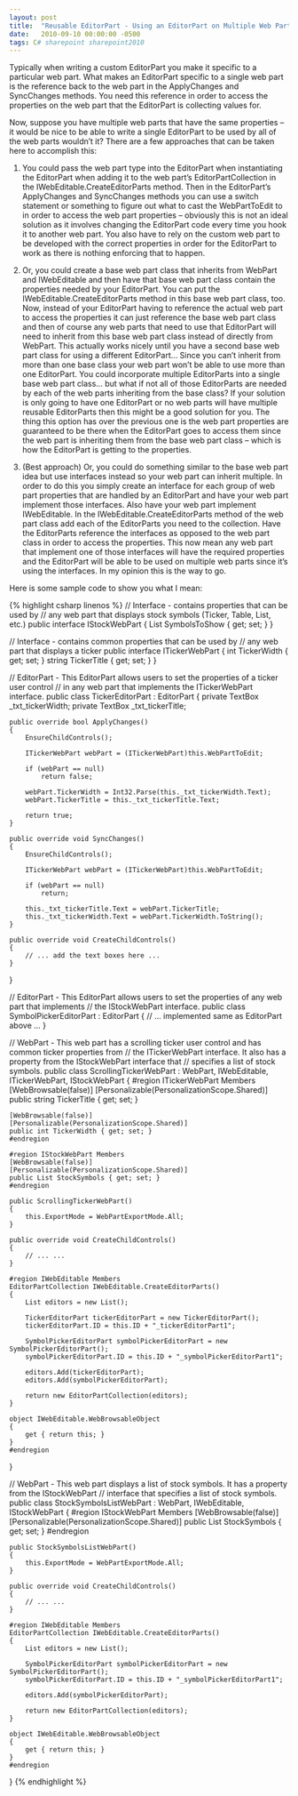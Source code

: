 ```yaml
---
layout: post
title:  "Reusable EditorPart - Using an EditorPart on Multiple Web Parts"
date:   2010-09-10 00:00:00 -0500
tags: C# sharepoint sharepoint2010
---
```


Typically when writing a custom EditorPart you make it specific to a particular web part.  What makes an EditorPart specific to a single web part is the reference back to the web part in the ApplyChanges and SyncChanges methods. You need this reference in order to access the properties on the web part that the EditorPart is collecting values for.

Now, suppose you have multiple web parts that have the same properties – it would be nice to be able to write a single EditorPart to be used by all of the web parts wouldn’t it?  There are a few approaches that can be taken here to accomplish this:

1.  You could pass the web part type into the EditorPart when instantiating the EditorPart when adding it to the web part’s EditorPartCollection in the IWebEditable.CreateEditorParts method.  Then in the EditorPart’s ApplyChanges and SyncChanges methods you can use a switch statement or something to figure out what to cast the WebPartToEdit to in order to access the web part properties
– obviously this is not an ideal solution as it involves changing the EditorPart code every time you hook it to another web part.  You also have to rely on the custom web part to be developed with the correct properties in order for the EditorPart to work as there is nothing enforcing that to happen.

2.  Or, you could create a base web part class that inherits from WebPart and IWebEditable and then have that base web part class contain the properties needed by your EditorPart.  You can put the IWebEditable.CreateEditorParts method in this base web part class, too.  Now, instead of your EditorPart having to reference the actual web part to access the properties it can just reference
the base web part class and then of course any web parts that need to use that EditorPart will need to inherit from this base web part class instead of directly from WebPart.  This actually works nicely until you have a second base web part class for using a different EditorPart… Since you can’t inherit from more than one base class your web part won’t be able to use more than one  EditorPart.  You could incorporate multiple EditorParts into a single base web part class… but what if not all of those EditorParts are needed by each of the web parts inheriting from the base class?  If your solution is only going to have one EditorPart or no web parts will have multiple reusable EditorParts then this might be a good solution for you.  The thing this option has over the
previous one is the web part properties are guaranteed to be there when the EditorPart goes to access them since the web part is inheriting them from the base web part class – which is how the EditorPart is getting to the properties.

3.  (Best approach) Or, you could do something similar to the base web part idea but use interfaces instead so your web part can inherit multiple. In order to do this you simply create an interface for each group of web part properties that are handled by an EditorPart and have your web part implement those interfaces.  Also have your web part implement IWebEditable.  In the IWebEditable.CreateEditorParts method of the web part class add each of the EditorParts you need to the collection.  Have the EditorParts reference the interfaces as opposed to the web part class in order to access the properties.
This now mean any web part that implement one of those interfaces will have the required properties and the EditorPart will be able to be used on multiple web parts since it’s using the interfaces.  In my opinion this is the way to go.

Here is some sample code to show you what I mean:

{% highlight csharp linenos %}
// Interface - contains properties that can be used by
// any web part that displays stock symbols (Ticker, Table, List, etc.)
public interface IStockWebPart
{
    List SymbolsToShow { get; set; }
}
 
// Interface - contains common properties that can be used by
// any web part that displays a ticker
public interface ITickerWebPart
{
    int TickerWidth { get; set; }
    string TickerTitle { get; set; }
}
 
// EditorPart - This EditorPart allows users to set the properties of a ticker user control
//  in any web part that implements the ITickerWebPart interface.
public class TickerEditorPart : EditorPart
{
    private TextBox _txt_tickerWidth;
    private TextBox _txt_tickerTitle;
 
    public override bool ApplyChanges()
    {
        EnsureChildControls();
 
        ITickerWebPart webPart = (ITickerWebPart)this.WebPartToEdit;
 
        if (webPart == null)
            return false;
 
        webPart.TickerWidth = Int32.Parse(this._txt_tickerWidth.Text);
        webPart.TickerTitle = this._txt_tickerTitle.Text;
 
        return true;
    }
 
    public override void SyncChanges()
    {
        EnsureChildControls();
 
        ITickerWebPart webPart = (ITickerWebPart)this.WebPartToEdit;
 
        if (webPart == null)
            return;
 
        this._txt_tickerTitle.Text = webPart.TickerTitle;
        this._txt_tickerWidth.Text = webPart.TickerWidth.ToString();
    }
 
    public override void CreateChildControls()
    {
        // ... add the text boxes here ...
    }
}
 
// EditorPart - This EditorPart allows users to set the properties of any web part that implements
//  the IStockWebPart interface.
public class SymbolPickerEditorPart : EditorPart
{
    // ... implemented same as EditorPart above ...
}
 
// WebPart - This web part has a scrolling ticker user control and has common ticker properties from
//  the ITickerWebPart interface.  It also has a property from the IStockWebPart interface that
//  specifies a list of stock symbols.
public class ScrollingTickerWebPart : WebPart, IWebEditable, ITickerWebPart, IStockWebPart
{
    #region ITickerWebPart Members
    [WebBrowsable(false)]
    [Personalizable(PersonalizationScope.Shared)]
    public string TickerTitle { get; set; }
 
    [WebBrowsable(false)]
    [Personalizable(PersonalizationScope.Shared)]
    public int TickerWidth { get; set; }
    #endregion
 
    #region IStockWebPart Members
    [WebBrowsable(false)]
    [Personalizable(PersonalizationScope.Shared)]
    public List StockSymbols { get; set; }
    #endregion
 
    public ScrollingTickerWebPart()
    {
        this.ExportMode = WebPartExportMode.All;
    }
 
    public override void CreateChildControls()
    {
        // ... ...
    }
 
    #region IWebEditable Members
    EditorPartCollection IWebEditable.CreateEditorParts()
    {
        List editors = new List();
 
        TickerEditorPart tickerEditorPart = new TickerEditorPart();
        tickerEditorPart.ID = this.ID + "_tickerEditorPart1";
 
        SymbolPickerEditorPart symbolPickerEditorPart = new SymbolPickerEditorPart();
        symbolPickerEditorPart.ID = this.ID + "_symbolPickerEditorPart1";
 
        editors.Add(tickerEditorPart);
        editors.Add(symbolPickerEditorPart);
 
        return new EditorPartCollection(editors);
    }
 
    object IWebEditable.WebBrowsableObject
    {
        get { return this; }
    }
    #endregion
}
 
// WebPart - This web part displays a list of stock symbols.  It has a property from the IStockWebPart
//  interface that specifies a list of stock symbols.
public class StockSymbolsListWebPart : WebPart, IWebEditable, IStockWebPart
{
    #region IStockWebPart Members
    [WebBrowsable(false)]
    [Personalizable(PersonalizationScope.Shared)]
    public List StockSymbols { get; set; }
    #endregion
 
    public StockSymbolsListWebPart()
    {
        this.ExportMode = WebPartExportMode.All;
    }
 
    public override void CreateChildControls()
    {
        // ... ...
    }
 
    #region IWebEditable Members
    EditorPartCollection IWebEditable.CreateEditorParts()
    {
        List editors = new List();
 
        SymbolPickerEditorPart symbolPickerEditorPart = new SymbolPickerEditorPart();
        symbolPickerEditorPart.ID = this.ID + "_symbolPickerEditorPart1";
 
        editors.Add(symbolPickerEditorPart);
 
        return new EditorPartCollection(editors);
    }
 
    object IWebEditable.WebBrowsableObject
    {
        get { return this; }
    }
    #endregion
}
{% endhighlight %}
